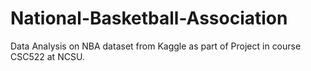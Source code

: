 # National-Basketball-Association
Data Analysis on NBA dataset from Kaggle as part of Project in course CSC522 at NCSU.

